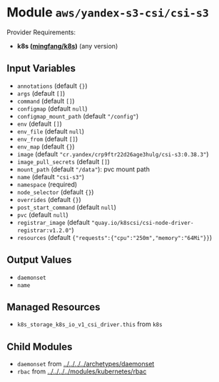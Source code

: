 
# Module `aws/yandex-s3-csi/csi-s3`

Provider Requirements:
* **k8s ([mingfang/k8s](https://registry.terraform.io/providers/mingfang/k8s/latest))** (any version)

## Input Variables
* `annotations` (default `{}`)
* `args` (default `[]`)
* `command` (default `[]`)
* `configmap` (default `null`)
* `configmap_mount_path` (default `"/config"`)
* `env` (default `[]`)
* `env_file` (default `null`)
* `env_from` (default `[]`)
* `env_map` (default `{}`)
* `image` (default `"cr.yandex/crp9ftr22d26age3hulg/csi-s3:0.38.3"`)
* `image_pull_secrets` (default `[]`)
* `mount_path` (default `"/data"`): pvc mount path
* `name` (default `"csi-s3"`)
* `namespace` (required)
* `node_selector` (default `{}`)
* `overrides` (default `{}`)
* `post_start_command` (default `null`)
* `pvc` (default `null`)
* `registrar_image` (default `"quay.io/k8scsi/csi-node-driver-registrar:v1.2.0"`)
* `resources` (default `{"requests":{"cpu":"250m","memory":"64Mi"}}`)

## Output Values
* `daemonset`
* `name`

## Managed Resources
* `k8s_storage_k8s_io_v1_csi_driver.this` from `k8s`

## Child Modules
* `daemonset` from [../../../../archetypes/daemonset](../../../../archetypes/daemonset)
* `rbac` from [../../../../modules/kubernetes/rbac](../../../../modules/kubernetes/rbac)

